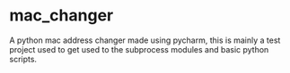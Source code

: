 # mac_changer
A python mac address changer made using pycharm, this is mainly a test project used to get used to the subprocess modules and basic python scripts.
